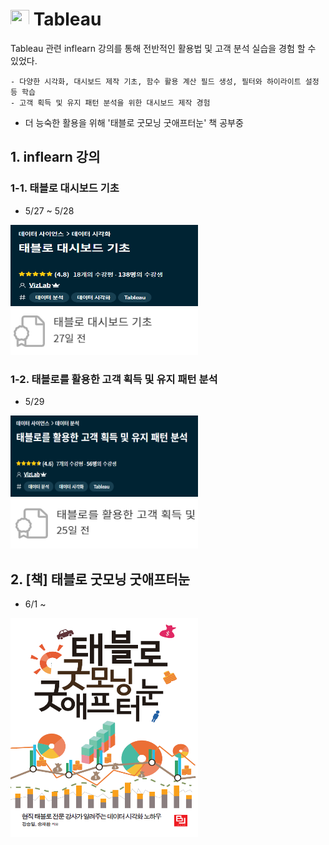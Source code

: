 # <img src="https://img.shields.io/badge/-FFFFFF?style=flat-square&logo=Tableau&logoColor=blue" width="30" height="25"/> Tableau
Tableau 관련 inflearn 강의를 통해 전반적인 활용법 및 고객 분석 실습을 경험 할 수 있었다.

	- 다양한 시각화, 대시보드 제작 기초, 함수 활용 계산 필드 생성, 필터와 하이라이트 설정 등 학습
	- 고객 획득 및 유지 패턴 분석을 위한 대시보드 제작 경험

- 더 능숙한 활용을 위해 '태블로 굿모닝 굿애프터눈' 책 공부중

## 1. inflearn 강의
### 1-1. 태블로 대시보드 기초
- 5/27 ~ 5/28
<img src="./image/tableau_dashboard_intro.PNG" width="300" height="130">
<img src="./image/tableau_dashboard_certificate.PNG" width="300">

### 1-2. 태블로를 활용한 고객 획득 및 유지 패턴 분석
- 5/29
<img src="./image/tableau_customer_intro.PNG" width="300" height="130">
<img src="./image/tableau_customer_certificate.PNG" width="300" height="80">

## 2. [책] 태블로 굿모닝 굿애프터눈
- 6/1 ~
<img src="./image/tableau_goodmorning.png" width="300" height="350">